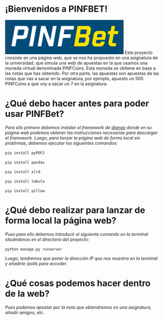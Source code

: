 # ¡Bienvenidos a PINFBET!
![alt text](https://github.com/Grupo22-PINF/PINFBet/blob/master/pictures/logo.png)
Este proyecto consiste en una página web, que se nos ha propuesto en una asignatura de la universidad, que simula una web de apuestas en la que usamos una moneda virtual denominada PINFCoins. Esta moneda se obtiene en base a las notas que has obtenido. Por otra parte, las apuestas son apuestas de las notas que vas a sacar en la asignatura, por ejemplo, apuesto un 500 PINFCoins a que voy a sacar un 7 en la asignatura.

# ¿Qué debo hacer antes para poder usar PINFBet?
_Para ello primero debemos instalar el framework de [django](https://www.djangoproject.com/download) donde en su página web podemos obtener las instrucciones necesarias para descargar el framework._
_Luego, para lanzar la página web de forma local sin problrmas, debemos ejecutar los siguientes comandos:_

  ``
  pip install pyPDF2
  ``
  
  ``
  pip install pandas
  ``
  
  ``
  pip install xlrd
  ``
  
  ``
  pip install tabula
  ``
  
  ``
  pip install pillow
  ``
  
# ¿Qué debo realizar para lanzar de forma local la página web?
_Pues para ello debemos introducir el siguiente comando en la terminal situándonos en el directorio del proyecto:_

``
python manage.py runserver
``

_Luego, tendremos que poner la dirección IP que nos muestra en la terminal y añadirle /polls para acceder._

# ¿Qué cosas podemos hacer dentro de la web?
_Pues podemos apostar por la nota que obtendremos en una asignatura, añadir amigos, etc._


